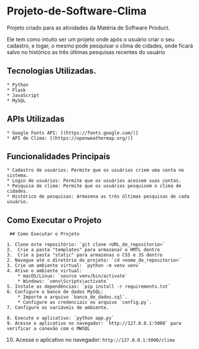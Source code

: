 # Projeto-de-Software-Clima

Projeto criado para as atividades da Matéria de Software Product.

Ele tem como intuito ser um projeto onde após o usuário criar o seu cadastro, e logar, o mesmo pode pesquisar o clima de cidades, onde ficará salvo no histórico as três últimas pesquisas recentes do usuário

## Tecnologias Utilizadas.

    * Python
    * Flask
    * JavaScript
    * MySQL
 

## APIs Utilizadas

    * Google Fonts API: [(https://fonts.google.com/)]
    * API de Clima: [(https://openweathermap.org/)]



 ## Funcionalidades Principais
 
    * Cadastro de usuários: Permite que os usuários criem uma conta no sistema.
    * Login de usuários: Permite que os usuários acessem suas contas.
    * Pesquisa de clima: Permite que os usuários pesquisem o clima de cidades.
    * Histórico de pesquisas: Armazena as três últimas pesquisas de cada usuário.

   ## Como Executar o Projeto

     ## Como Executar o Projeto

    1. Clone este repositório: `git clone <URL_do_repositorio>`
    2.  Crie a pasta "templates" para armazenar o HMTL dentro 
    3.  Crie a pasta "static" para armazenas o CSS e JS dentro 
    2. Navegue até o diretório do projeto: `cd <nome_do_repositorio>`
    3. Crie um ambiente virtual: `python -m venv venv`
    4. Ative o ambiente virtual:
        * macOS/Linux: `source venv/bin/activate`
        * Windows: `venv\Scripts\activate`
    5. Instale as dependências: `pip install -r requirements.txt`
    6. Configure o banco de dados MySQL:
        * Importe o arquivo `banco_de_dados.sql`.
        * Configure as credenciais no arquivo `config.py`.
    7. Configure as variáveis de ambiente.

    8. Execute o aplicativo: `python app.py`
    9. Acesse o aplicativo no navegador: `http://127.0.0.1:5000` para verificar a conexão com o MWSQL
   10. Acesse o aplicativo no navegador: `http://127.0.0.1:5000/clima`
